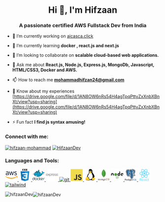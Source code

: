 <h1 align="center">Hi 👋, I'm Hifzaan</h1>
<h3 align="center">A passionate certified AWS Fullstack Dev from India</h3>


- 🔭 I’m currently working on [aicasca.click](https:/aicasca.click)

- 🌱 I’m currently learning **docker , react.js and next.js**

- 👯 I’m looking to collaborate on **scalable cloud-based web applications.**

- 💬 Ask me about **React.js, Node.js, Express.js, MongoDb, Javascript, HTML/CSS3, Docker and AWS.**

- 📫 How to reach me **mohammadhifzan24@gmail.com**

- 📄 Know about my experiences [https://drive.google.com/file/d/1AN8OW6nRs54H4agTpqPttyZxXnbXBnXt/view?usp=sharing](https://drive.google.com/file/d/1AN8OW6nRs54H4agTpqPttyZxXnbXBnXt/view?usp=sharing)

- ⚡ Fun fact **I find js syntax amusing!**

<h3 align="left">Connect with me:</h3>
<p align="left">
<a href="https://www.linkedin.com/in/hifzaan-mohammad/" target="blank"><img align="center" src="https://raw.githubusercontent.com/rahuldkjain/github-profile-readme-generator/master/src/images/icons/Social/linked-in-alt.svg" alt="hifzaan-mohammad" height="30" width="40" /></a>
<a href="https://github.com/HifzaanDev" target="blank"><img align="center" src="https://raw.githubusercontent.com/rahuldkjain/github-profile-readme-generator/master/src/images/icons/Social/github.svg" alt="HifzaanDev" height="30" width="40" /></a>
</p>

<h3 align="left">Languages and Tools:</h3>
<p align="left"> <a href="https://aws.amazon.com" target="_blank" rel="noreferrer"> <img src="https://raw.githubusercontent.com/devicons/devicon/master/icons/amazonwebservices/amazonwebservices-original-wordmark.svg" alt="aws" width="40" height="40"/> </a> <a href="https://www.w3schools.com/css/" target="_blank" rel="noreferrer"> <img src="https://raw.githubusercontent.com/devicons/devicon/master/icons/css3/css3-original-wordmark.svg" alt="css3" width="40" height="40"/> </a> <a href="https://www.docker.com/" target="_blank" rel="noreferrer"> <img src="https://raw.githubusercontent.com/devicons/devicon/master/icons/docker/docker-original-wordmark.svg" alt="docker" width="40" height="40"/> </a> <a href="https://expressjs.com" target="_blank" rel="noreferrer"> <img src="https://raw.githubusercontent.com/devicons/devicon/master/icons/express/express-original-wordmark.svg" alt="express" width="40" height="40"/> </a> <a href="https://git-scm.com/" target="_blank" rel="noreferrer"> <img src="https://www.vectorlogo.zone/logos/git-scm/git-scm-icon.svg" alt="git" width="40" height="40"/> </a> <a href="https://developer.mozilla.org/en-US/docs/Web/JavaScript" target="_blank" rel="noreferrer"> <img src="https://raw.githubusercontent.com/devicons/devicon/master/icons/javascript/javascript-original.svg" alt="javascript" width="40" height="40"/> </a> <a href="https://www.linux.org/" target="_blank" rel="noreferrer"> <img src="https://raw.githubusercontent.com/devicons/devicon/master/icons/linux/linux-original.svg" alt="linux" width="40" height="40"/> </a> <a href="https://www.mongodb.com/" target="_blank" rel="noreferrer"> <img src="https://raw.githubusercontent.com/devicons/devicon/master/icons/mongodb/mongodb-original-wordmark.svg" alt="mongodb" width="40" height="40"/> </a> <a href="https://nodejs.org" target="_blank" rel="noreferrer"> <img src="https://raw.githubusercontent.com/devicons/devicon/master/icons/nodejs/nodejs-original-wordmark.svg" alt="nodejs" width="40" height="40"/> </a> <a href="https://www.postgresql.org" target="_blank" rel="noreferrer"> <img src="https://raw.githubusercontent.com/devicons/devicon/master/icons/postgresql/postgresql-original-wordmark.svg" alt="postgresql" width="40" height="40"/> </a> <a href="https://reactjs.org/" target="_blank" rel="noreferrer"> <img src="https://raw.githubusercontent.com/devicons/devicon/master/icons/react/react-original-wordmark.svg" alt="react" width="40" height="40"/> </a> <a href="https://tailwindcss.com/" target="_blank" rel="noreferrer"> <img src="https://www.vectorlogo.zone/logos/tailwindcss/tailwindcss-icon.svg" alt="tailwind" width="40" height="40"/> </a> </p>

<p><img align="left" src="https://github-readme-stats.vercel.app/api/top-langs?username=hifzaanDev&show_icons=true&locale=en&layout=compact" alt="hifzaanDev" /></p>



<p><img align="center" src="https://github-readme-streak-stats.herokuapp.com/?user=hifzaanDev&" alt="hifzaanDev" /></p>
